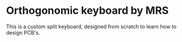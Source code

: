 # Orthogonomic keyboard by MRS
This is a custom split keyboard, designed from scratch to learn how to design PCB's. 
